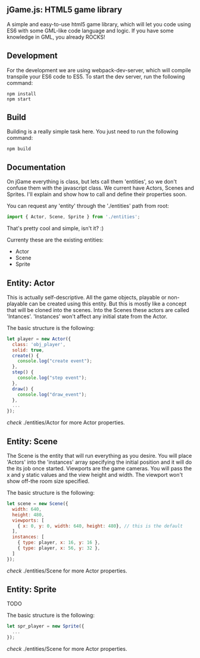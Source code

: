 ## jGame.js: HTML5 game library ##
A simple and easy-to-use html5 game library, which will let you code using ES6 with some GML-like code language and logic.
If you have some knowledge in GML, you already ROCKS!

## Development ##
For the development we are using webpack-dev-server, which will compile transpile your ES6 code to ES5.
To start the dev server, run the following command:
```
npm install
npm start
```

## Build ##
Building is a really simple task here. 
You just need to run the following command:
```
npm build
```

## Documentation ##
On jGame everything is class, but lets call them 'entities', so we don't confuse them with the javascript class.
We current have Actors, Scenes and Sprites. I'll explain and show how to call and define their properties soon.

You can request any 'entity' through the './entities' path from root:
```javascript
import { Actor, Scene, Sprite } from './entities';
```
That's pretty cool and simple, isn't it? :)

Currenty these are the existing entities:
- Actor
- Scene
- Sprite

## Entity: Actor ##
This is actually self-descriptive. All the game objects, playable or non-playable can be created using this entity.
But this is mostly like a concept that will be cloned into the scenes. Into the Scenes these actors are called 'Intances'.
'Instances' won't affect any initial state from the Actor.

The basic structure is the following:
```javascript
let player = new Actor({
  class: 'obj_player',
  solid: true,
  create() {
    console.log("create event");
  },
  step() {
    console.log("step event");
  },
  draw() {
    console.log("draw_event");
  },
  ...
});
```
*check* ./entities/Actor for more Actor properties.

## Entity: Scene ##
The Scene is the entity that will run everything as you desire. You will place 'Actors' into the 'instances' array specifying the initial position and it will do the its job once started.
Viewports are the game cameras. You will pass the x and y static values and the view height and width. The viewport won't show off-the room size specified. 

The basic structure is the following:
```javascript
let scene = new Scene({
  width: 640,
  height: 480,
  viewports: [
    { x: 0, y: 0, width: 640, height: 480}, // this is the default
  ],
  instances: [
    { type: player, x: 16, y: 16 },
    { type: player, x: 56, y: 32 },
  ]
});
```
*check* ./entities/Scene for more Actor properties.

## Entity: Sprite ##
TODO

The basic structure is the following:
```javascript
let spr_player = new Sprite({
  ...
});
```
*check* ./entities/Scene for more Actor properties.